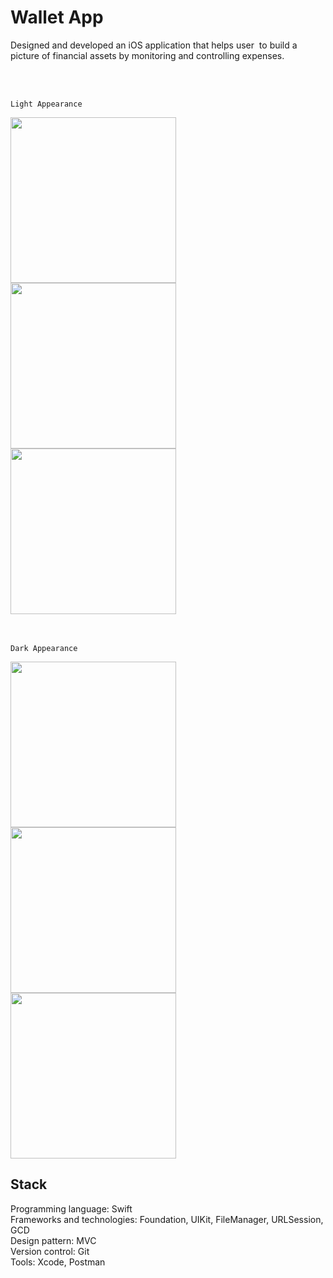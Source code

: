 # Wallet App
Designed and developed an iOS application that helps user  to build a picture of financial assets by monitoring and controlling expenses.

<br>
<br>

`Light Appearance`

<img src="https://github.com/vllimonad/Wallet-App/assets/118442277/ecbc8476-2f53-4475-a17a-f9766e161e51" width="265" >
<img src="https://github.com/vllimonad/Wallet-App/assets/118442277/09981ff3-1ff9-42eb-b2fb-159f94d9cc57" width="265" >
<img src="https://github.com/vllimonad/Wallet-App/assets/118442277/a8fa5617-38d4-47dd-85b9-9fc07ef2cc5c" width="265" > <br>

<br>
<br>

`Dark Appearance`

<img src="https://github.com/vllimonad/Wallet-App/assets/118442277/39361ac5-f2bf-4fe6-9a8e-e12f81f40fe1" width="265" >
<img src="https://github.com/vllimonad/Wallet-App/assets/118442277/7079e6b4-a89a-4c82-a3a3-fba3d1c5621f" width="265" >
<img src="https://github.com/vllimonad/Wallet-App/assets/118442277/ea10a25f-3495-48a5-ac98-79a78c3eac5b" width="265" >


## Stack
Programming language: Swift <br>
Frameworks and technologies: Foundation, UIKit, FileManager, URLSession, GCD <br>
Design pattern: MVC <br>
Version control: Git <br>
Tools: Xcode, Postman <br>

